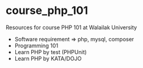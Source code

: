 # course_php_101
Resources for course PHP 101 at Walailak University

* Software requirement => php, mysql, composer
* Programming 101
* Learn PHP by test (PHPUnit)
* Learn PHP by KATA/DOJO
